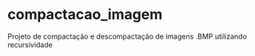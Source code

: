 # compactacao_imagem
Projeto de compactação e descompactação de imagens .BMP utilizando recursividade
